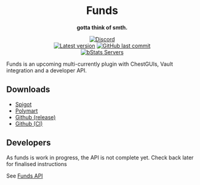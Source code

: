 <!--suppress HtmlDeprecatedAttribute -->
<div align="center">

# Funds

**gotta think of smth.**

<!-- Shields -->
[![Discord](https://img.shields.io/discord/821837624272617473?color=7289DA&label=Discord&logo=discord&logoColor=7289DA)](https://discord.tweetzy.ca)
<br>
[![Latest version](https://img.shields.io/badge/dynamic/xml?style=flat&color=blue&logo=github&logoColor=white&label=Latest&url=https%3A%2F%2Fraw.githubusercontent.com%2Ftweetzy%2FFunds%2Fmain%2Fpom.xml&query=%2F*%5Blocal-name()%3D'project'%5D%2F*%5Blocal-name()%3D'version'%5D)]()
[![GitHub last commit](https://img.shields.io/github/last-commit/tweetzy/Funds?label=Last+commit)](https://github.com/Tweetzy/Funds/commits)
<br>
[![bStats Servers](https://img.shields.io/bstats/servers/14883?label=Servers)](https://bstats.org/plugin/bukkit/Funds/14883)
</div>

Funds is an upcoming multi-currently plugin with ChestGUIs, Vault integration and a developer API.

## Downloads

* [Spigot](https://twetzy.ca)
* [Polymart](https://twetzy.ca)
* [Github (release)](https://twetzy.ca)
* [Github (CI)](https://twetzy.ca)

## Developers

As funds is work in progress, the API is not complete yet. Check back later for finalised instructions

See [Funds API](/wiki/API.md)